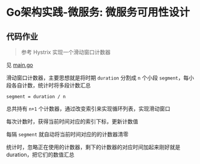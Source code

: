 # Go架构实践-微服务: 微服务可用性设计
## 代码作业
> 参考 Hystrix 实现一个滑动窗口计数器

见 [main.go](main.go)

滑动窗口计数器，主要思想就是将时期 `duration` 分割成 `n` 个小段 `segment`，每小段各自计数，统计时将多段计数汇总

```
segment = duration / n
```

总共持有 `n+1` 个计数器，通过改变索引来实现循环列表，实现滑动窗口

每次计数时，获得当前时间对应的索引下标，更新计数值

每隔 `segment` 就自动将当前时间对应的的计数器清零

统计时，忽略正在使用的计数器，剩下的计数器的对应时间加起来刚好就是 duration，把它们的数值汇总
